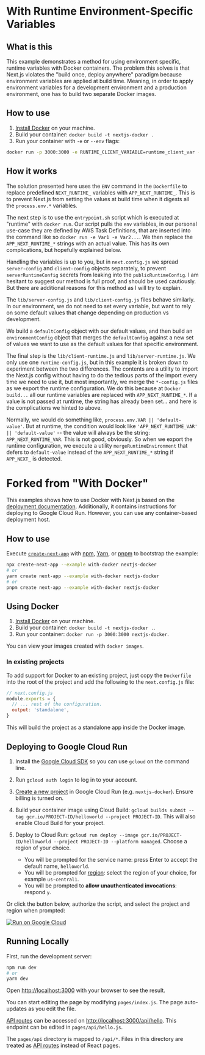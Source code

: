 # With Runtime Environment-Specific Variables

## What is this

This example demonstrates a method for using environment specific, runtime variables with Docker containers. The problem this solves is that Next.js violates the "build once, deploy anywhere" paradigm because environment variables are applied at build time. Meaning, in order to apply environment variables for a development environment and a production environment, one has to build two separate Docker images.

## How to use

1. [Install Docker](https://docs.docker.com/get-docker/) on your machine.
2. Build your container: `docker build -t nextjs-docker .`
3. Run your container with `-e` or `--env` flags:
```bash
docker run -p 3000:3000 -e RUNTIME_CLIENT_VARIABLE=runtime_client_var -e RUNTIME_PRIVATE_SERVER_VARIABLE=runtime_server_var nextjs-docker
```

## How it works

The solution presented here uses the `ENV` command in the `Dockerfile` to replace predefined `NEXT_RUNTIME_` variables with `APP_NEXT_RUNTIME_`. This is to prevent Next.js from setting the values at build time when it digests all the `process.env.*` variables.

The next step is to use the `entrypoint.sh` script which is executed at "runtime" with `docker run`.
Our script pulls the `env` variables, in our personal use-case they are defined by AWS Task Definitions, that are inserted into the command like so `docker run -e Var1 -e Var2...`. We then replace the `APP_NEXT_RUNTIME_*` strings with an actual value. This has its own complications, but hopefully explained below.

Handling the variables is up to you, but in `next.config.js` we spread `server-config` and `client-config` objects separately, to prevent `serverRuntimeConfig` secrets from leaking into the `publicRuntimeConfig`. I am hesitant to suggest our method is full proof, and should be used cautiously. But there are additional reasons for this method as I will try to explain.

The `lib/server-config.js` and `lib/client-config.js` files behave similarly. In our environment,
we do not need to set every variable, but want to rely on some default values that change depending on production vs development.

We build a `defaultConfig` object with our default values, and then build an `environmentConfig` object that merges the `defaultConfig` against a new set of values we want to use as the default values for that specific environment.

The final step is the `lib/client-runtime.js` and `lib/server-runtime.js`. We only use one `runtime-config.js`, but in this example it is broken down to experiment between the two differences. The contents are a utility to import the Next.js config without having to do the tedious parts of the import every time we need to use it, but most importantly, we merge the `*-config.js` files as we export the runtime configuration. We do this because at `Docker build...` all our runtime variables are replaced with `APP_NEXT_RUNTIME_*`. If a value is not passed at runtime, the string has already been set... and here is the complications we hinted to above.

Normally, we would do something like, `process.env.VAR || 'default-value'`. But at runtime, the condition would look like `'APP_NEXT_RUNTIME_VAR' || 'default-value'` -- the value will always be the string: `APP_NEXT_RUNTIME_VAR`. This is not good, obviously. So when we export the runtime configuration, we execute a utility `mergeRuntimeEnvironment` that defers to `default-value` instead of the `APP_NEXT_RUNTIME_*` string if `APP_NEXT_` is detected.

# Forked from "With Docker"

This examples shows how to use Docker with Next.js based on the [deployment documentation](https://nextjs.org/docs/deployment#docker-image). Additionally, it contains instructions for deploying to Google Cloud Run. However, you can use any container-based deployment host.

## How to use

Execute [`create-next-app`](https://github.com/vercel/next.js/tree/canary/packages/create-next-app) with [npm](https://docs.npmjs.com/cli/init), [Yarn](https://yarnpkg.com/lang/en/docs/cli/create/), or [pnpm](https://pnpm.io) to bootstrap the example:

```bash
npx create-next-app --example with-docker nextjs-docker
# or
yarn create next-app --example with-docker nextjs-docker
# or
pnpm create next-app --example with-docker nextjs-docker
```

## Using Docker

1. [Install Docker](https://docs.docker.com/get-docker/) on your machine.
1. Build your container: `docker build -t nextjs-docker .`.
1. Run your container: `docker run -p 3000:3000 nextjs-docker`.

You can view your images created with `docker images`.

### In existing projects

To add support for Docker to an existing project, just copy the `Dockerfile` into the root of the project and add the following to the `next.config.js` file:

```js
// next.config.js
module.exports = {
  // ... rest of the configuration.
  output: 'standalone',
}
```

This will build the project as a standalone app inside the Docker image.

## Deploying to Google Cloud Run

1. Install the [Google Cloud SDK](https://cloud.google.com/sdk/docs/install) so you can use `gcloud` on the command line.
1. Run `gcloud auth login` to log in to your account.
1. [Create a new project](https://cloud.google.com/run/docs/quickstarts/build-and-deploy) in Google Cloud Run (e.g. `nextjs-docker`). Ensure billing is turned on.
1. Build your container image using Cloud Build: `gcloud builds submit --tag gcr.io/PROJECT-ID/helloworld --project PROJECT-ID`. This will also enable Cloud Build for your project.
1. Deploy to Cloud Run: `gcloud run deploy --image gcr.io/PROJECT-ID/helloworld --project PROJECT-ID --platform managed`. Choose a region of your choice.

   - You will be prompted for the service name: press Enter to accept the default name, `helloworld`.
   - You will be prompted for [region](https://cloud.google.com/run/docs/quickstarts/build-and-deploy#follow-cloud-run): select the region of your choice, for example `us-central1`.
   - You will be prompted to **allow unauthenticated invocations**: respond `y`.

Or click the button below, authorize the script, and select the project and region when prompted:

[![Run on Google Cloud](https://deploy.cloud.run/button.svg)](https://deploy.cloud.run/?git_repo=https://github.com/vercel/next.js.git&dir=examples/with-docker)

## Running Locally

First, run the development server:

```bash
npm run dev
# or
yarn dev
```

Open [http://localhost:3000](http://localhost:3000) with your browser to see the result.

You can start editing the page by modifying `pages/index.js`. The page auto-updates as you edit the file.

[API routes](https://nextjs.org/docs/api-routes/introduction) can be accessed on [http://localhost:3000/api/hello](http://localhost:3000/api/hello). This endpoint can be edited in `pages/api/hello.js`.

The `pages/api` directory is mapped to `/api/*`. Files in this directory are treated as [API routes](https://nextjs.org/docs/api-routes/introduction) instead of React pages.
